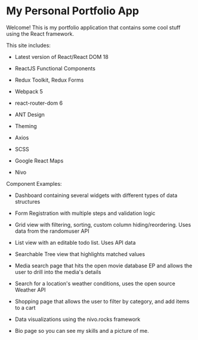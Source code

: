 # My Personal Portfolio App

Welcome! This is my portfolio application that contains some cool stuff using the React framework.

This site includes:

- Latest version of React/React DOM 18

- ReactJS Functional Components

- Redux Toolkit, Redux Forms

- Webpack 5

- react-router-dom 6

- ANT Design

- Theming

- Axios

- SCSS

- Google React Maps

- Nivo

Component Examples:

- Dashboard containing several widgets with different types of data structures

- Form Registration with multiple steps and validation logic

- Grid view with filtering, sorting, custom column hiding/reordering. Uses data from the randomuser API

- List view with an editable todo list. Uses API data

- Searchable Tree view that highlights matched values

- Media search page that hits the open movie database EP and allows the user to drill into the media's details

- Search for a location's weather conditions, uses the open source Weather API

- Shopping page that allows the user to filter by category, and add items to a cart

- Data visualizations using the nivo.rocks framework

- Bio page so you can see my skills and a picture of me.
